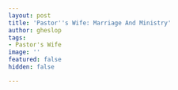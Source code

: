 ```yaml
---
layout: post
title: 'Pastor''s Wife: Marriage And Ministry'
author: gheslop
tags:
- Pastor's Wife
image: ''
featured: false
hidden: false

---
```

